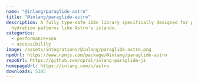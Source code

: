 ```yaml
---
name: "@inlang/paraglide-astro"
title: "@inlang/paraglide-astro"
description: A fully type-safe i18n library specifically designed for partial
  hydration patterns like Astro's islands.
categories:
  - performance+seo
  - accessibility
image: /assets/integrations/@inlang/paraglide-astro.png
npmUrl: https://www.npmjs.com/package/@inlang/paraglide-astro
repoUrl: https://github.com/opral/inlang-paraglide-js
homepageUrl: https://inlang.com/c/astro
downloads: 5385
---
```


